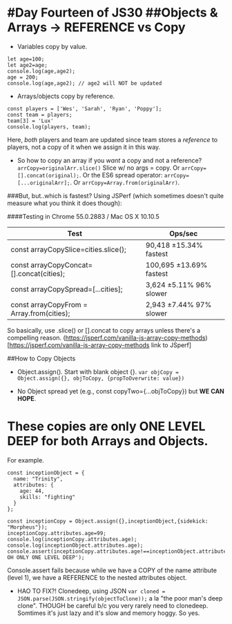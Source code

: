 #Day Fourteen of JS30
##Objects & Arrays -> REFERENCE vs Copy
====

* Variables copy by value.
```
let age=100;
let age2=age;
console.log(age,age2);
age = 200;
console.log(age,age2); // age2 will NOT be updated
```

* Arrays/objects copy by reference.

```
const players = ['Wes', 'Sarah', 'Ryan', 'Poppy'];
const team = players;
team[3] = 'Lux'
console.log(players, team);
```

Here, *both* players and team are updated since team stores a *reference* to players, not a copy of it when we assign it in this way.

* So how to copy an array if you *want* a copy and not a reference? `arrCopy=originalArr.slice()` Slice w/ no args = copy. Or `arrCopy=[].concat(original);`. Or the ES6 spread operator: `arrCopy=[...originalArr];`. Or `arrCopy=Array.from(originalArr)`.

###But, but..which is fastest? Using JSPerf (which sometimes doesn't quite measure what you think it does though):

####Testing in Chrome 55.0.2883 / Mac OS X 10.10.5

|Test|Ops/sec|
|---|---|
|const arrayCopySlice=cities.slice();|90,418 ±15.34% fastest  |
|const arrayCopyConcat=[].concat(cities);|100,695 ±13.69% fastest |
|const arrayCopySpread=[...cities];|3,624 ±5.11% 96% slower |
|const arrayCopyFrom = Array.from(cities);|2,943 ±7.44% 97% slower   |

So basically, use .slice() or [].concat to copy arrays unless there's a compelling reason.
(https://jsperf.com/vanilla-js-array-copy-methods)[https://jsperf.com/vanilla-js-array-copy-methods link to JSperf]

##How to Copy Objects

* Object.assign(). Start with blank object {}. `var objCopy = Object.assign({}, objToCopy, {propToOverwrite: value})`

* No Object spread yet (e.g., const copyTwo={...objToCopy}) but **WE CAN HOPE**.

# These copies are only ONE LEVEL DEEP for both Arrays and Objects.

For example.
```
const inceptionObject = {
  name: "Trinity",
  attributes: {
    age: 44,
    skills: "fighting"
  }
};

const inceptionCopy = Object.assign({},inceptionObject,{sidekick: "Morpheus"});
inceptionCopy.attributes.age=99;
console.log(inceptionCopy.attributes.age);
console.log(inceptionObject.attributes.age);
console.assert(inceptionCopy.attributes.age!==inceptionObject.attributes.age,'UH OH ONLY ONE LEVEL DEEP');
```

Console.assert fails because while we have a COPY of the name attribute (level 1), we have a REFERENCE to the nested attributes object.

* HAO TO FIX?! Clonedeep, using JSON `var cloned = JSON.parse(JSON.stringify(objectToClone));` a la "the poor man's deep clone". THOUGH be careful b/c you very rarely need to clonedeep. Somtimes it's just lazy and it's slow and memory hoggy. So yes.
